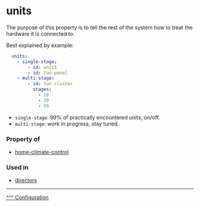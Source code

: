 units
==

The purpose of this property is to tell the rest of the system how to treat the hardware it is connected to.

Best explained by example:

```yaml
  units:
    - single-stage:
        - id: unit1
        - id: fan-panel
    - multi-stage:
        - id: fan-cluster
          stages:
            - 10
            - 30
            - 50
```

* `single-stage`: 99% of practically encountered units, on/off.
* `multi-stage`: work in progress, stay tuned. 

### Property of
* [home-climate-control](./home-climate-control.md)

### Used in
* [directors](./directors.md)

---
[^^^ Configuration](./index.md)
